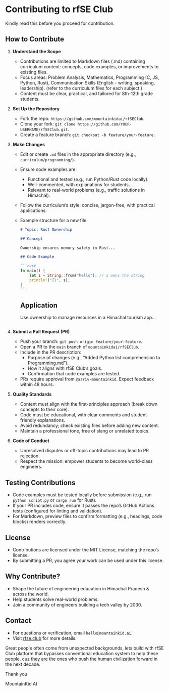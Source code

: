 # Contributing to rfSE Club

Kindly read this before you proceed for contribution.

## How to Contribute

1. **Understand the Scope**
   - Contributions are limited to Markdown files (.md) containing curriculum content: concepts, code examples, or improvements to existing files.
   - Focus areas: Problem Analysis, Mathematics, Programming (C, JS, Python, Rust), Communication Skills (English - writing, speaking, leadership). (refer to the curriculum files for each subject.)
   - Content must be clear, practical, and tailored for 8th-12th grade students.

2. **Set Up the Repository**
   - Fork the repo: `https://github.com/mountainkidai/rfSEClub`.
   - Clone your fork: `git clone https://github.com/YOUR-USERNAME/rfSEClub.git`.
   - Create a feature branch: `git checkout -b feature/your-feature`.

3. **Make Changes**
   - Edit or create `.md` files in the appropriate directory (e.g., `curriculum/programming/`).
   - Ensure code examples are:
     - Functional and tested (e.g., run Python/Rust code locally).
     - Well-commented, with explanations for students.
     - Relevant to real-world problems (e.g., traffic solutions in Himachal).
   - Follow the curriculum’s style: concise, jargon-free, with practical applications.
   - Example structure for a new file:

     ````markdown
     # Topic: Rust Ownership

     ## Concept

     Ownership ensures memory safety in Rust...

     ## Code Example

     ```rust
     fn main() {
         let s = String::from("hello"); // s owns the string
         println!("{}", s);
     }
     ```
     ````

     ## Application

     Use ownership to manage resources in a Himachal tourism app...

     ```rust

     ```

4. **Submit a Pull Request (PR)**
   - Push your branch: `git push origin feature/your-feature`.
   - Open a PR to the `main` branch of `mountainkidai/rfSEClub`.
   - Include in the PR description:
     - Purpose of changes (e.g., “Added Python list comprehension to Programming.md”).
     - How it aligns with rfSE Club’s goals.
     - Confirmation that code examples are tested.
   - PRs require approval from `@aariv-mountainkid`. Expect feedback within 48 hours.

5. **Quality Standards**
   - Content must align with the first-principles approach (break down concepts to their core).
   - Code must be educational, with clear comments and student-friendly explanations.
   - Avoid redundancy; check existing files before adding new content.
   - Maintain a professional tone, free of slang or unrelated topics.

6. **Code of Conduct**
   - Unresolved disputes or off-topic contributions may lead to PR rejection.
   - Respect the mission: empower students to become world-class engineers.

## Testing Contributions

- Code examples must be tested locally before submission (e.g., run `python script.py` or `cargo run` for Rust).
- If your PR includes code, ensure it passes the repo’s GitHub Actions tests (configured for linting and validation).
- For Markdown, preview files to confirm formatting (e.g., headings, code blocks) renders correctly.

## License

- Contributions are licensed under the MIT License, matching the repo’s license.
- By submitting a PR, you agree your work can be used under this license.

## Why Contribute?

- Shape the future of engineering education in Himachal Pradesh & across the world.
- Help students solve real-world problems.
- Join a community of engineers building a tech valley by 2030.

## Contact

- For questions or verification, email `hello@mountainkid.ai`.
- Visit [rfse.club](https://www.rfse.club) for more details.

Great people often come from unexpected backgrounds, lets build with rfSE Club platform that bypasses conventional education system to help these people. cuz they are the ones who push the human civilization forward in the next decade.

Thank you

MountainKid AI
